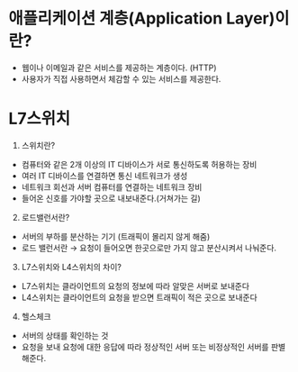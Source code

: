 # 애플리케이션 계층(Application Layer)이란?
- 웹이나 이메일과 같은 서비스를 제공하는 계층이다. (HTTP)
- 사용자가 직접 사용하면서 체감할 수 있는 서비스를 제공한다.


# L7스위치
1.  스위치란? 
- 컴퓨터와 같은 2개 이상의 IT 디바이스가 서로 통신하도록 허용하는 장비
- 여러 IT 디바이스를 연결하면 통신 네트워크가 생성
- 네트워크 회선과 서버 컴퓨터를 연결하는 네트워크 장비
- 들어온 신호를 가야할 곳으로 내보내준다.(거쳐가는 길)

2. 로드밸런서란?
- 서버의 부하를 분산하는 기기 (트래픽이 몰리지 않게 해줌)
- 로드 밸런서란 → 요청이 들어오면 한곳으로만 가지 않고 분산시켜서 나눠준다.

3. L7스위치와 L4스위치의 차이?
- L7스위치는 클라이언트의 요청의 정보에 따라 알맞은 서버로 보내준다
- L4스위치는 클라이언트의 요청을 받으면 트래픽이 적은 곳으로 보내준다

4. 헬스체크
- 서버의 상태를 확인하는 것
- 요청을 보내 요청에 대한 응답에 따라 정상적인 서버 또는 비정상적인 서버를 판별해준다.

